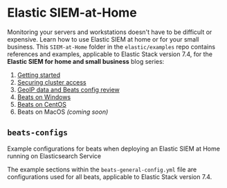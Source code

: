 # Elastic SIEM-at-Home
Monitoring your servers and workstations doesn't have to be difficult or expensive. Learn how to use Elastic SIEM at home or for your small business. This `SIEM-at-Home` folder in the `elastic/examples` repo contains references and examples, applicable to Elastic Stack version 7.4, for the **Elastic SIEM for home and small business** blog series:
1. [Getting started](https://www.elastic.co/blog/elastic-siem-for-small-business-and-home-1-getting-started)
2. [Securing cluster access](https://www.elastic.co/blog/elastic-siem-for-small-business-and-home-2-securing-cluster-access)
3. [GeoIP data and Beats config review](https://www.elastic.co/blog/elastic-siem-for-small-business-and-home-3-geoip-data-and-beats-config-review)
4. [Beats on Windows](https://www.elastic.co/blog/elastic-siem-for-small-business-and-home-4-beats-on-windows)
5. [Beats on CentOS](https://www.elastic.co/blog/elastic-siem-for-small-business-and-home-5-beats-on-centos)  
6. Beats on MacOS _(coming soon)_

## `beats-configs`
Example configurations for beats when deploying an Elastic SIEM at Home running on Elasticsearch Service

The example sections within the `beats-general-config.yml` file are configurations used for all beats, applicable to Elastic Stack version 7.4.
